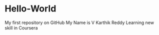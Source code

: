 # Hello-World
My first repository on GitHub
My Name is V Karthik Reddy
Learning new skill in Coursera
